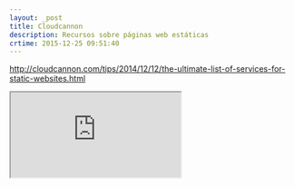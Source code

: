 ```yaml
---
layout: _post
title: Cloudcannon
description: Recursos sobre páginas web estáticas
crtime: 2015-12-25 09:51:40
---
```


http://cloudcannon.com/tips/2014/12/12/the-ultimate-list-of-services-for-static-websites.html


<iframe src="http://cloudcannon.com/tips/2014/12/12/the-ultimate-list-of-services-for-static-websites.html">
  <p>Your browser does not support iframes.</p>
</iframe>
